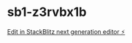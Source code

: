 # sb1-z3rvbx1b

[Edit in StackBlitz next generation editor ⚡️](https://stackblitz.com/~/github.com/Cwilkins21/sb1-z3rvbx1b)